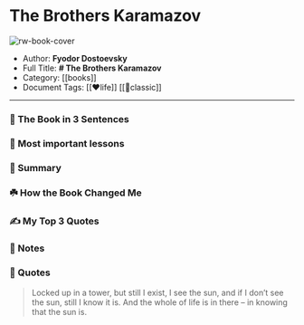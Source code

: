 
# The Brothers Karamazov

![rw-book-cover](https://i.gr-assets.com/images/S/compressed.photo.goodreads.com/books/1427728126l/4934.jpg)

- Author: **Fyodor  Dostoevsky**
- Full Title: **# The Brothers Karamazov**
- Category: [[books]]
- Document Tags: [[❤life]] [[📖classic]] 
---
### 🚀 The Book in 3 Sentences

### 🎨 Most important lessons

### 📒 Summary

### ☘️ How the Book Changed Me

### ✍️ My Top 3 Quotes

### 📝 Notes

### 📜 Quotes
> Locked up in a tower, but still I exist, I see the sun, and if I don’t see the sun, still I know it is. And the whole of life is in there – in knowing that the sun is.
